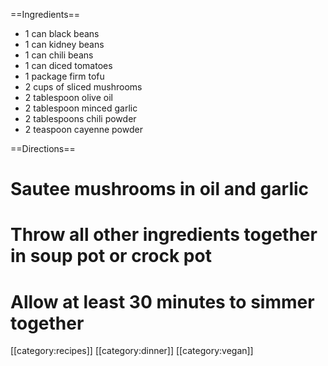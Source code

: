 ==Ingredients==
* 1 can black beans
* 1 can kidney beans
* 1 can chili beans
* 1 can diced tomatoes 
* 1 package firm tofu
* 2 cups of sliced mushrooms
* 2 tablespoon olive oil
* 2 tablespoon minced garlic
* 2 tablespoons chili powder
* 2 teaspoon cayenne powder

==Directions==
# Sautee mushrooms in oil and garlic
# Throw all other ingredients together in soup pot or crock pot
# Allow at least 30 minutes to simmer together

[[category:recipes]] [[category:dinner]] [[category:vegan]]